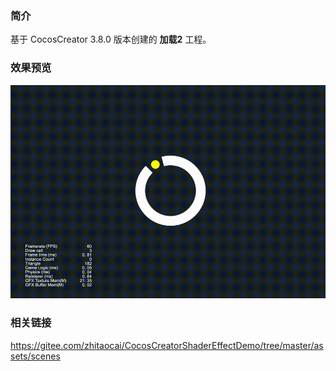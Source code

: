### 简介
基于 CocosCreator 3.8.0 版本创建的 **加载2** 工程。

### 效果预览
![image](../../../gif/202204/2022043002.gif)

### 相关链接
https://gitee.com/zhitaocai/CocosCreatorShaderEffectDemo/tree/master/assets/scenes